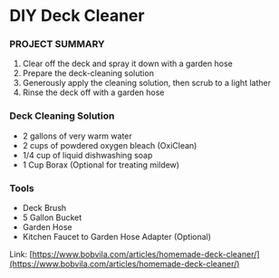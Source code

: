 # DIY Deck Cleaner

### **PROJECT SUMMARY**

1. Clear off the deck and spray it down with a garden hose
2. Prepare the deck-cleaning solution
3. Generously apply the cleaning solution, then scrub to a light lather
4. Rinse the deck off with a garden hose

### Deck Cleaning Solution

* 2 gallons of very warm water 
* 2 cups of powdered oxygen bleach \(OxiClean\) 
* 1/4 cup of liquid dishwashing soap
* 1 Cup Borax \(Optional for treating mildew\) 

### Tools

* Deck Brush
* 5 Gallon Bucket
* Garden Hose
* Kitchen Faucet to Garden Hose Adapter \(Optional\)

Link: [https://www.bobvila.com/articles/homemade-deck-cleaner/](https://www.bobvila.com/articles/homemade-deck-cleaner/) 

